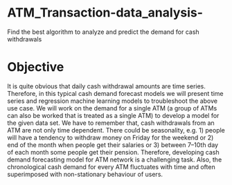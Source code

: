 # ATM_Transaction-data_analysis-
 Find the best algorithm to analyze and predict the demand for cash withdrawals
# Objective
It is quite obvious that daily cash withdrawal amounts are time series. Therefore, in this
typical cash demand forecast models we will present time series and regression machine
learning models to troubleshoot the above use case. We will work on the demand for a single
ATM (a group of ATMs can also be worked that is treated as a single ATM) to develop a
model for the given data set.
We have to remember that, cash withdrawals from an ATM are not only time dependent.
There could be seasonality, e.g. 1) people will have a tendency to withdraw money on Friday
for the weekend or 2) end of the month when people get their salaries or 3) between 7–10th
day of each month some people get their pension. Therefore, developing cash demand
forecasting model for ATM network is a challenging task. Also, the chronological cash
demand for every ATM fluctuates with time and often superimposed with non-stationary
behaviour of users.
